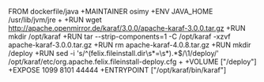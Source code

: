 FROM dockerfile/java
 +MAINTAINER osimy
 +ENV JAVA_HOME /usr/lib/jvm/jre
 +
 +RUN wget http://apache.openmirror.de/karaf/3.0.0/apache-karaf-3.0.0.tar.gz
 +RUN mkdir /opt/karaf
 +RUN tar --strip-components=1 -C /opt/karaf -xzvf apache-karaf-3.0.0.tar.gz
 +RUN rm apache-karaf-4.0.8.tar.gz
 +RUN mkdir /deploy
 +RUN sed -i 's/^\(felix\.fileinstall\.dir\s*=\s*\).*$/\1\/deploy/' /opt/karaf/etc/org.apache.felix.fileinstall-deploy.cfg
 +
 +VOLUME ["/deploy"]
 +EXPOSE 1099 8101 44444
 +ENTRYPOINT ["/opt/karaf/bin/karaf"]
